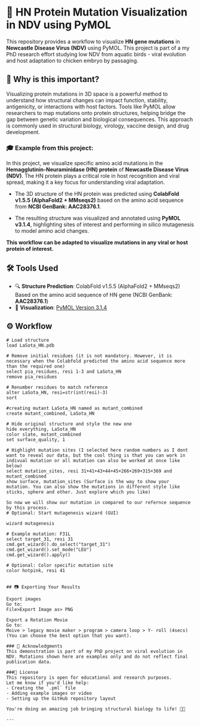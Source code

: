 # 🔬 HN Protein Mutation Visualization in NDV using PyMOL

This repository provides a workflow to visualize **HN gene mutations** in **Newcastle Disease Virus (NDV)** using PyMOL. This project is part of a my PhD research effort studying low NDV from aquatic birds - viral evolution and host adaptation to chicken embryo by passaging.

## 🧠 Why is this important?

Visualizing protein mutations in 3D space is a powerful method to understand how structural changes can impact function, stability, antigenicity, or interactions with host factors. Tools like PyMOL allow researchers to map mutations onto protein structures, helping bridge the gap between genetic variation and biological consequences. This approach is commonly used in structural biology, virology, vaccine design, and drug development.

### 🎓 Example from this project:

In this project, we visualize specific amino acid mutations in the **Hemagglutinin-Neuraminidase (HN) protein** of **Newcastle Disease Virus (NDV)**. The HN protein plays a critical role in host recognition and viral spread, making it a key focus for understanding viral adaptation.

- The 3D structure of the HN protein was predicted using **ColabFold v1.5.5 (AlphaFold2 + MMseqs2)** based on the amino acid sequence from **NCBI GenBank: AAC28376.1**.
  
- The resulting structure was visualized and annotated using **PyMOL v3.1.4**, highlighting sites of interest and performing in silico mutagenesis to model amino acid changes.

**This workflow can be adapted to visualize mutations in any viral or host protein of interest.**


## 🛠 Tools Used

- 🔍 **Structure Prediction**: ColabFold v1.5.5 (AlphaFold2 + MMseqs2)  
  Based on the amino acid sequence of HN gene (NCBI GenBank: **AAC28376.1**)
- 🎨 **Visualization**: [PyMOL Version 3.1.4](https://www.pymol.org/)

## ⚙️ Workflow

```pymol
# Load structure
load LaSota_HN.pdb

# Remove initial residues (it is not mandatory. However, it is necessary when the Colabfold predicted the amino acid sequence more than the required one)
select pia_residues, resi 1-3 and LaSota_HN
remove pia_residues

# Renumber residues to match reference
alter LaSota_HN, resi=str(int(resi)-3)
sort

#creating mutant LaSota_HN named as mutant_combined
create mutant_combined, LaSota_HN

# Hide original structure and style the new one
hide everything, LaSota_HN
color slate, mutant_combined
set surface_quality, 1

# Highlight mutation sites (I selected here random numbers as I dont want to reveal our data, but the cool thing is that you can work in indivual mutation or all mutation can also be worked at once like below)
select mutation_sites, resi 31+41+43+44+45+266+269+315+369 and mutant_combined
show surface, mutation_sites (Surface is the way to show your mutation. You can also show the mutations in different style like sticks, sphere and other. Just explore which you like)

So now we will show our mutation in compared to our refernce sequence by this process. 
# Optional: Start mutagenesis wizard (GUI)

wizard mutagenesis

# Example mutation: F31L
select target_31, resi 31
cmd.get_wizard().do_select("target_31")
cmd.get_wizard().set_mode("LEU")
cmd.get_wizard().apply()

# Optional: Color specific mutation site
color hotpink, resi 41


## 📷 Exporting Your Results

Export images
Go to: 
File>Export Image as> PNG

Export a Rotation Movie
Go to:
Moive > legacy movie maker > program > camera loop > Y- roll (4secs)
(You can choose the best option that you want).

### 🙌 Acknowledgments
This demonstration is part of my PhD project on viral evolution in NDV. Mutations shown here are examples only and do not reflect final publication data.

###📢 License
This repository is open for educational and research purposes.
Let me know if you'd like help:
- Creating the `.pml` file
- Adding example images or video
- Setting up the GitHub repository layout

You're doing an amazing job bringing structural biology to life! 🧬✨

---

